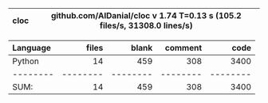 cloc|github.com/AlDanial/cloc v 1.74  T=0.13 s (105.2 files/s, 31308.0 lines/s)
--- | ---

Language|files|blank|comment|code
:-------|-------:|-------:|-------:|-------:
Python|14|459|308|3400
--------|--------|--------|--------|--------
SUM:|14|459|308|3400

